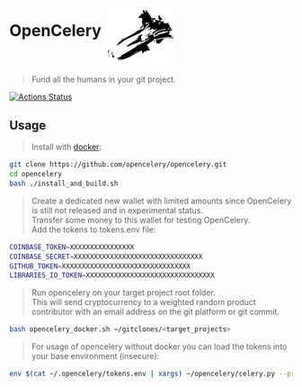  

# OpenCelery <img align="middle" src="./docs/celery_logo.svg" width="128">  
> Fund all the humans in your git project.

[![Actions Status](https://github.com/protontypes/opencelery/workflows/docker_run/badge.svg)](https://github.com/protontypes/opencelery/actions)  
## Usage

> Install with [docker](https://docs.docker.com/install/linux/docker-ce/ubuntu/):

```bash
git clone https://github.com/opencelery/opencelery.git
cd opencelery
bash ./install_and_build.sh
```
> Create a dedicated new wallet with limited amounts since OpenCelery is still not released and in experimental status.       
> Transfer some money to this wallet for testing OpenCelery.      
> Add the tokens to tokens.env file:      

```bash
COINBASE_TOKEN=XXXXXXXXXXXXXXXX
COINBASE_SECRET=XXXXXXXXXXXXXXXXXXXXXXXXXXXXXXXX
GITHUB_TOKEN=XXXXXXXXXXXXXXXXXXXXXXXXXXXXXXXX
LIBRARIES_IO_TOKEN=XXXXXXXXXXXXXXXXXXXXXXXXXXXXXXXX
```

> Run opencelery on your target project root folder.      
> This will send cryptocurrency to a weighted random product contributor with an email address on the git platform or git commit.    

```bash
bash opencelery_docker.sh ~/gitclones/<target_projects>
```

> For usage of opencelery without docker you can load the tokens into your base environment (insecure):

```bash
env $(cat ~/.opencelery/tokens.env | xargs) ~/opencelery/celery.py --project=$PROJECT_DIR_TO_SCAN
```
